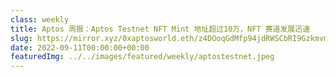 ```yaml
---
class: weekly
title: Aptos 周报：Aptos Testnet NFT Mint 地址超过10万，NFT 赛道发展迅速
slug: https://mirror.xyz/0xaptosworld.eth/z4DOoqGdMfp94jdRWSCbRI9Gzkmvmkz70w8Uw6PwssQ
date: 2022-09-11T00:00:00+00:00
featuredImg: ../../images/featured/weekly/aptostestnet.jpeg
---
```


